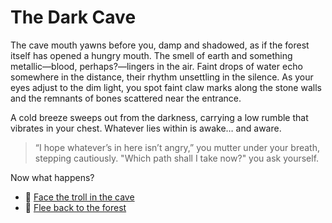 # The Dark Cave

The cave mouth yawns before you, damp and shadowed, as if the forest itself has opened a hungry mouth. The smell of earth and something metallic—blood, perhaps?—lingers in the air. Faint drops of water echo somewhere in the distance, their rhythm unsettling in the silence. As your eyes adjust to the dim light, you spot faint claw marks along the stone walls and the remnants of bones scattered near the entrance.  

A cold breeze sweeps out from the darkness, carrying a low rumble that vibrates in your chest. Whatever lies within is awake… and aware.  

> “I hope whatever’s in here isn’t angry,” you mutter under your breath, stepping cautiously.
> "Which path shall I take now?" you ask yourself.

Now what happens?

- 👹 [Face the troll in the cave](./troll.md)  
- 🌲 [Flee back to the forest](./forest.md)
